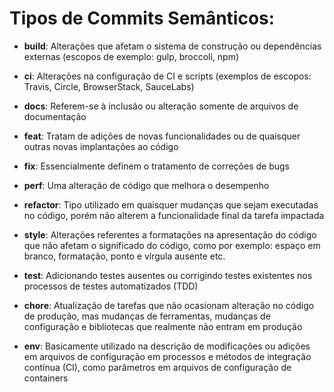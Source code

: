 # Tipos de Commits Semânticos:

- **build**: Alterações que afetam o sistema de construção ou dependências externas (escopos de exemplo: gulp, broccoli, npm)

- **ci**: Alterações na configuração de CI e scripts (exemplos de escopos: Travis, Circle, BrowserStack, SauceLabs)

- **docs**: Referem-se à inclusão ou alteração somente de arquivos de documentação

- **feat**: Tratam de adições de novas funcionalidades ou de quaisquer outras novas implantações ao código

- **fix**: Essencialmente definem o tratamento de correções de bugs

- **perf**: Uma alteração de código que melhora o desempenho

- **refactor**: Tipo utilizado em quaisquer mudanças que sejam executadas no código, porém não alterem a funcionalidade final da tarefa impactada

- **style**: Alterações referentes a formatações na apresentação do código que não afetam o significado do código, como por exemplo: espaço em branco, formatação, ponto e vírgula ausente etc.

- **test**: Adicionando testes ausentes ou corrigindo testes existentes nos processos de testes automatizados (TDD)

- **chore**: Atualização de tarefas que não ocasionam alteração no código de produção, mas mudanças de ferramentas, mudanças de configuração e bibliotecas que realmente não entram em produção

- **env**: Basicamente utilizado na descrição de modificações ou adições em arquivos de configuração em processos e métodos de integração contínua (CI), como parâmetros em arquivos de configuração de containers
